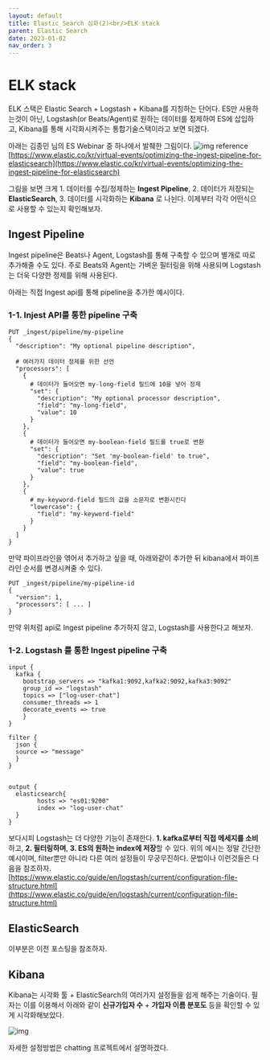 ```yaml
---
layout: default
title: Elastic Search 심화(2)<br/>ELK stack
parent: Elastic Search
date: 2023-01-02
nav_order: 3
---
```


# ELK stack
ELK 스택은 Elastic Search + Logstash + Kibana를 지칭하는 단어다. ES만 사용하는것이 아닌, Logstash(or Beats/Agent)로 원하는 데이터를 정제하여 ES에 삽입하고, Kibana를 통해 시각화시켜주는 통합기술스택이라고 보면 되겠다.

아래는 김종민 님의 ES Webinar 중 하나에서 발췌한 그림이다.
![img](../../../assets/img/es/3.png)
reference [https://www.elastic.co/kr/virtual-events/optimizing-the-ingest-pipeline-for-elasticsearch](https://www.elastic.co/kr/virtual-events/optimizing-the-ingest-pipeline-for-elasticsearch)

그림을 보면 크게 1. 데이터를 수집/정제하는 **Ingest Pipeline**, 2. 데이터가 저장되는 **ElasticSearch**, 3. 데이터를 시각화하는 **Kibana** 로 나뉜다. 이제부터 각각 어떤식으로 사용할 수 있는지 확인해보자.

## Ingest Pipeline
Ingest pipeline은 Beats나 Agent, Logstash를 통해 구축할 수 있으며 별개로 따로 추가해줄 수도 있다. 주로 Beats와 Agent는 가벼운 필터링을 위해 사용되며 Logstash는 더욱 다양한 정제를 위해 사용된다.

아래는 직접 Ingest api를 통해 pipeline을 추가한 예시이다.

### 1-1. Injest API를 통한 pipeline 구축

```
PUT _ingest/pipeline/my-pipeline
{
  "description": "My optional pipeline description",

  # 여러가지 데이터 정제를 위한 선언
  "processors": [
    {
      # 데이터가 들어오면 my-long-field 필드에 10을 넣어 정제
      "set": {
        "description": "My optional processor description",
        "field": "my-long-field",
        "value": 10
      }
    },
    {
      # 데이터가 들어오면 my-boolean-field 필드를 true로 변환
      "set": {
        "description": "Set 'my-boolean-field' to true",
        "field": "my-boolean-field",
        "value": true
      }
    },
    {
      # my-keyword-field 필드의 값을 소문자로 변환시킨다
      "lowercase": {
        "field": "my-keyword-field"
      }
    }
  ]
}
```

만약 파이프라인을 엮어서 추가하고 싶을 때, 아래와같이 추가한 뒤 kibana에서 파이프라인 순서를 변경시켜줄 수 있다.

```
PUT _ingest/pipeline/my-pipeline-id
{
  "version": 1,
  "processors": [ ... ]
}
```

만약 위처럼 api로 Ingest pipeline 추가하지 않고, Logstash를 사용한다고 해보자.

### 1-2. Logstash 를 통한 Ingest pipeline 구축

```
input {
  kafka {
    bootstrap_servers => "kafka1:9092,kafka2:9092,kafka3:9092"
    group_id => "logstash"
    topics => ["log-user-chat"]
    consumer_threads => 1
    decorate_events => true
    }
}

filter {
  json {
  source => "message"
  }
}


output {
  elasticsearch{
        hosts => "es01:9200"
        index => "log-user-chat"
  }
}
```

보다시피 Logstash는 더 다양한 기능이 존재한다. **1. kafka로부터 직접 메세지를 소비**하고, **2. 필터링하며**, **3. ES의 원하는 index에 저장**할 수 있다. 위의 예시는 정말 간단한 예시이며, filter뿐만 아니라 다른 여러 설정들이 무궁무진하다. 문법이나 이런것들은 다음을 참조하자. [https://www.elastic.co/guide/en/logstash/current/configuration-file-structure.html](https://www.elastic.co/guide/en/logstash/current/configuration-file-structure.html)

## ElasticSearch
이부분은 이전 포스팅을 참조하자.

## Kibana

Kibana는 시각화 툴 + ElasticSearch의 여러가지 설정들을 쉽게 해주는 기술이다. 필자는 이를 이용해서 아래와 같이 **신규가입자 수** + **가입자 이름 분포도** 등을 확인할 수 있게 시각화해보았다.

![img](../../../assets/img/es/5.png)

자세한 설정방법은 chatting 프로젝트에서 설명하겠다.
